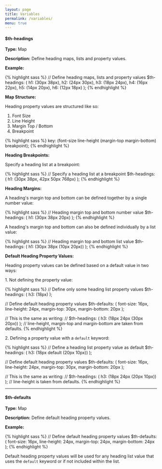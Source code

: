 ```yaml
---
layout: page
title: Variables
permalink: /variables/
menu: true
---
```

#### $th-headings

**Type:** Map

**Description:** Define heading maps, lists and property values.

**Example:**

{% highlight sass %}
// Define heading maps, lists and property values
$th-headings: (
  h1: (30px 38px),
  h2: (24px 30px),
  h3: (18px 24px),
  h4: (16px 22px),
  h5: (14px 20px),
  h6: (12px 18px)
  );
{% endhighlight %}

**Map Structure:**

Heading property values are structured like so:

1. Font Size
2. Line Height
3. Margin Top / Bottom
4. Breakpoint

{% highlight sass %}
key: (font-size line-height (margin-top margin-bottom) breakpoint);
{% endhighlight %}

**Heading Breakpoints:**

Specify a heading list at a breakpoint:

{% highlight sass %}
// Specify a heading list at a breakpoint
$th-headings: ( h1: (30px 38px, 42px 50px 768px) );
{% endhighlight %}

**Heading Margins:**

A heading's margin top and bottom can be defined together by a single number value:

{% highlight sass %}
// Heading margin top and bottom number value
$th-headings: ( h1: (30px 38px 20px) );
{% endhighlight %}

A heading's margin top and bottom can also be defined individually by a list value:

{% highlight sass %}
// Heading margin top and bottom list value
$th-headings: ( h1: (30px 38px (10px 20px)) );
{% endhighlight %}

**Default Heading Property Values:**

Heading property values can be defined based on a default value in two ways:

<span>1.</span> Not defining the property value:

{% highlight sass %}
// Define only some heading list property values
$th-headings: ( h3: (18px) );

// Define default heading property values
$th-defaults: (
  font-size: 16px,
  line-height: 24px,
  margin-top: 30px,
  margin-bottom: 20px
  );

// This is the same as writing:
// $th-headings: ( h3: (18px 24px (30px 20px)) );
// line-height, margin-top and margin-bottom are taken from defaults.
{% endhighlight %}

<span>2.</span> Defining a property value with a `default` keyword:

{% highlight sass %}
// Define a heading list property value as default
$th-headings: ( h3: (18px default (20px 10px)) );

// Define default heading property values
$th-defaults: (
  font-size: 16px,
  line-height: 24px,
  margin-top: 30px,
  margin-bottom: 20px
  );

// This is the same as writing:
// $th-headings: ( h3: (18px 24px (20px 10px)) );
// line-height is taken from defaults.
{% endhighlight %}

---

#### $th-defaults

**Type:** Map

**Description:** Define default heading property values.

**Example:**

{% highlight sass %}
// Define default heading property values
$th-defaults: (
  font-size: 16px,
  line-height: 24px,
  margin-top: 24px,
  margin-bottom: 24px
  );
{% endhighlight %}

Default heading property values will be used for any heading list value that uses
the `default` keyword or if not included within the list.